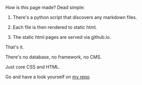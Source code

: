 How is this page made? Dead simple:

1. There's a python script that discovers any markdown files.

2. Each file is then rendered to static html.

3. The static html pages are served via github.io.


That's it. 

There's no database, no framework, no CMS. 

Just core CSS and HTML.

Go and have a look yourself on [my repo](https://github.com/root-11/root-11.github.io)   

